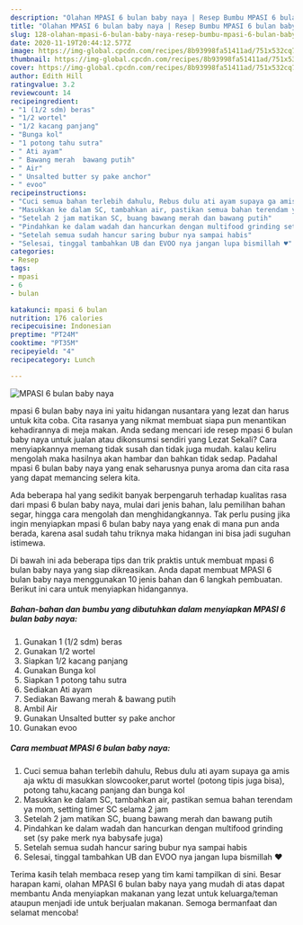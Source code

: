 ```yaml
---
description: "Olahan MPASI 6 bulan baby naya | Resep Bumbu MPASI 6 bulan baby naya Yang Lezat"
title: "Olahan MPASI 6 bulan baby naya | Resep Bumbu MPASI 6 bulan baby naya Yang Lezat"
slug: 128-olahan-mpasi-6-bulan-baby-naya-resep-bumbu-mpasi-6-bulan-baby-naya-yang-lezat
date: 2020-11-19T20:44:12.577Z
image: https://img-global.cpcdn.com/recipes/8b93998fa51411ad/751x532cq70/mpasi-6-bulan-baby-naya-foto-resep-utama.jpg
thumbnail: https://img-global.cpcdn.com/recipes/8b93998fa51411ad/751x532cq70/mpasi-6-bulan-baby-naya-foto-resep-utama.jpg
cover: https://img-global.cpcdn.com/recipes/8b93998fa51411ad/751x532cq70/mpasi-6-bulan-baby-naya-foto-resep-utama.jpg
author: Edith Hill
ratingvalue: 3.2
reviewcount: 14
recipeingredient:
- "1 (1/2 sdm) beras"
- "1/2 wortel"
- "1/2 kacang panjang"
- "Bunga kol"
- "1 potong tahu sutra"
- " Ati ayam"
- " Bawang merah  bawang putih"
- " Air"
- " Unsalted butter sy pake anchor"
- " evoo"
recipeinstructions:
- "Cuci semua bahan terlebih dahulu, Rebus dulu ati ayam supaya ga amis aja wktu di masukkan slowcooker,parut wortel (potong tipis juga bisa), potong tahu,kacang panjang dan bunga kol"
- "Masukkan ke dalam SC, tambahkan air, pastikan semua bahan terendam ya mom, setting timer SC selama 2 jam"
- "Setelah 2 jam matikan SC, buang bawang merah dan bawang putih"
- "Pindahkan ke dalam wadah dan hancurkan dengan multifood grinding set (sy pake merk nya babysafe juga)"
- "Setelah semua sudah hancur saring bubur nya sampai habis"
- "Selesai, tinggal tambahkan UB dan EVOO nya jangan lupa bismillah ♥️"
categories:
- Resep
tags:
- mpasi
- 6
- bulan

katakunci: mpasi 6 bulan 
nutrition: 176 calories
recipecuisine: Indonesian
preptime: "PT24M"
cooktime: "PT35M"
recipeyield: "4"
recipecategory: Lunch

---
```



![MPASI 6 bulan baby naya](https://img-global.cpcdn.com/recipes/8b93998fa51411ad/751x532cq70/mpasi-6-bulan-baby-naya-foto-resep-utama.jpg)


mpasi 6 bulan baby naya ini yaitu hidangan nusantara yang lezat dan harus untuk kita coba. Cita rasanya yang nikmat membuat siapa pun menantikan kehadirannya di meja makan.
Anda sedang mencari ide resep mpasi 6 bulan baby naya untuk jualan atau dikonsumsi sendiri yang Lezat Sekali? Cara menyiapkannya memang tidak susah dan tidak juga mudah. kalau keliru mengolah maka hasilnya akan hambar dan bahkan tidak sedap. Padahal mpasi 6 bulan baby naya yang enak seharusnya punya aroma dan cita rasa yang dapat memancing selera kita.

Ada beberapa hal yang sedikit banyak berpengaruh terhadap kualitas rasa dari mpasi 6 bulan baby naya, mulai dari jenis bahan, lalu pemilihan bahan segar, hingga cara mengolah dan menghidangkannya. Tak perlu pusing jika ingin menyiapkan mpasi 6 bulan baby naya yang enak di mana pun anda berada, karena asal sudah tahu triknya maka hidangan ini bisa jadi suguhan istimewa.




Di bawah ini ada beberapa tips dan trik praktis untuk membuat mpasi 6 bulan baby naya yang siap dikreasikan. Anda dapat membuat MPASI 6 bulan baby naya menggunakan 10 jenis bahan dan 6 langkah pembuatan. Berikut ini cara untuk menyiapkan hidangannya.

<!--inarticleads1-->

##### Bahan-bahan dan bumbu yang dibutuhkan dalam menyiapkan MPASI 6 bulan baby naya:

1. Gunakan 1 (1/2 sdm) beras
1. Gunakan 1/2 wortel
1. Siapkan 1/2 kacang panjang
1. Gunakan Bunga kol
1. Siapkan 1 potong tahu sutra
1. Sediakan  Ati ayam
1. Sediakan  Bawang merah &amp; bawang putih
1. Ambil  Air
1. Gunakan  Unsalted butter sy pake anchor
1. Gunakan  evoo




<!--inarticleads2-->

##### Cara membuat MPASI 6 bulan baby naya:

1. Cuci semua bahan terlebih dahulu, Rebus dulu ati ayam supaya ga amis aja wktu di masukkan slowcooker,parut wortel (potong tipis juga bisa), potong tahu,kacang panjang dan bunga kol
1. Masukkan ke dalam SC, tambahkan air, pastikan semua bahan terendam ya mom, setting timer SC selama 2 jam
1. Setelah 2 jam matikan SC, buang bawang merah dan bawang putih
1. Pindahkan ke dalam wadah dan hancurkan dengan multifood grinding set (sy pake merk nya babysafe juga)
1. Setelah semua sudah hancur saring bubur nya sampai habis
1. Selesai, tinggal tambahkan UB dan EVOO nya jangan lupa bismillah ♥️




Terima kasih telah membaca resep yang tim kami tampilkan di sini. Besar harapan kami, olahan MPASI 6 bulan baby naya yang mudah di atas dapat membantu Anda menyiapkan makanan yang lezat untuk keluarga/teman ataupun menjadi ide untuk berjualan makanan. Semoga bermanfaat dan selamat mencoba!
